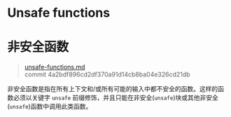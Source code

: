 # Unsafe functions
# 非安全函数

>[unsafe-functions.md](https://github.com/rust-lang/reference/blob/master/src/unsafe-functions.md)\
>commit  4a2bdf896cd2df370a91d14cb8ba04e326cd21db

非安全函数是指在所有上下文和/或所有可能的输入中都不安全的函数。这样的函数必须以关键字 `unsafe` 前缀修饰，并且只能在非安全(`unsafe`)块或其他非安全(`unsafe`)函数中调用此类函数。